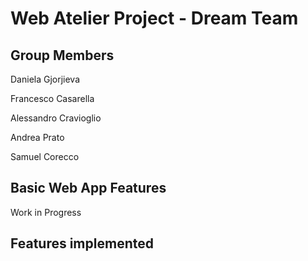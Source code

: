 # Web Atelier Project - Dream Team

## Group Members

Daniela Gjorjieva

Francesco Casarella

Alessandro Cravioglio

Andrea Prato

Samuel Corecco

## Basic Web App Features

Work in Progress



## Features implemented